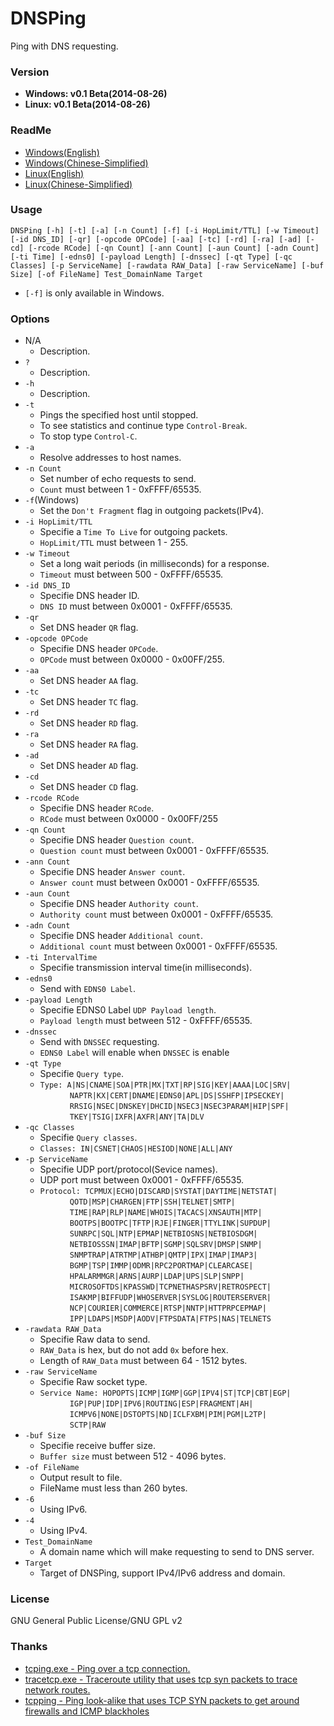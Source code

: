 ﻿DNSPing
=======
Ping with DNS requesting.

### Version
* **Windows: v0.1 Beta(2014-08-26)**
* **Linux: v0.1 Beta(2014-08-26)**

### ReadMe
* [Windows(English)](https://github.com/chengr28/DNSPing/wiki/ReadMe)
* [Windows(Chinese-Simplified)](https://github.com/chengr28/DNSPing/wiki/ReadMe#%E7%94%A8%E6%B3%95)
* [Linux(English)](https://github.com/chengr28/DNSPing/wiki/ReadMe_Linux)
* [Linux(Chinese-Simplified)](https://github.com/chengr28/DNSPing/wiki/ReadMe_Linux#%E7%94%A8%E6%B3%95)

### Usage
`DNSPing [-h] [-t] [-a] [-n Count] [-f] [-i HopLimit/TTL] [-w Timeout] [-id DNS_ID] [-qr] [-opcode OPCode] [-aa] [-tc] [-rd] [-ra] [-ad] [-cd] [-rcode RCode] [-qn Count] [-ann Count] [-aun Count] [-adn Count] [-ti Time] [-edns0] [-payload Length] [-dnssec] [-qt Type] [-qc Classes] [-p ServiceName] [-rawdata RAW_Data] [-raw ServiceName] [-buf Size] [-of FileName] Test_DomainName Target`<br />

* `[-f]` is only available in Windows.<br />

### Options
* N/A
    * Description.<br />
* `?`
    * Description.<br />
* `-h`
    * Description.<br />
* `-t`
    * Pings the specified host until stopped.<br />
    * To see statistics and continue type `Control-Break`.<br />
    * To stop type `Control-C`.<br />
* `-a`
    * Resolve addresses to host names.<br />
* `-n Count`
    * Set number of echo requests to send.<br />
    * `Count` must between 1 - 0xFFFF/65535.<br />
* `-f`(Windows)
    * Set the `Don't Fragment` flag in outgoing packets(IPv4).<br />
* `-i HopLimit/TTL`
    * Specifie a `Time To Live` for outgoing packets.<br />
    * `HopLimit/TTL` must between 1 - 255.<br />
* `-w Timeout`
    * Set a long wait periods (in milliseconds) for a response.<br />
    * `Timeout` must between 500 - 0xFFFF/65535.<br />
* `-id DNS_ID`
    * Specifie DNS header ID.<br />
    * `DNS ID` must between 0x0001 - 0xFFFF/65535.<br />
* `-qr`
    * Set DNS header `QR` flag.<br />
* `-opcode OPCode`
    * Specifie DNS header `OPCode`.<br />
    * `OPCode` must between 0x0000 - 0x00FF/255.<br />
* `-aa`
    * Set DNS header `AA` flag.<br />
* `-tc`
    * Set DNS header `TC` flag.<br />
* `-rd`
    * Set DNS header `RD` flag.<br />
* `-ra`
    * Set DNS header `RA` flag.<br />
* `-ad`
    * Set DNS header `AD` flag.<br />
* `-cd`
    * Set DNS header `CD` flag.<br />
* `-rcode RCode`
    * Specifie DNS header `RCode`.<br />
    * `RCode` must between 0x0000 - 0x00FF/255<br />
* `-qn Count`
    * Specifie DNS header `Question count`.<br />
    * `Question count` must between 0x0001 - 0xFFFF/65535.<br />
* `-ann Count`
    * Specifie DNS header `Answer count`.<br />
    * `Answer count` must between 0x0001 - 0xFFFF/65535.<br />
* `-aun Count`
    * Specifie DNS header `Authority count`.<br />
    * `Authority count` must between 0x0001 - 0xFFFF/65535.<br />
* `-adn Count`
    * Specifie DNS header `Additional count`.<br />
    * `Additional count` must between 0x0001 - 0xFFFF/65535.<br />
* `-ti IntervalTime`
    * Specifie transmission interval time(in milliseconds).<br />
* `-edns0`
    * Send with `EDNS0 Label`.<br />
* `-payload Length`
    * Specifie EDNS0 Label `UDP Payload length`.<br />
    * `Payload length` must between 512 - 0xFFFF/65535.<br />
* `-dnssec`
    * Send with `DNSSEC` requesting.<br />
    * `EDNS0 Label` will enable when `DNSSEC` is enable<br />
* `-qt Type`
    * Specifie `Query type`.<br />
    * `Type: A|NS|CNAME|SOA|PTR|MX|TXT|RP|SIG|KEY|AAAA|LOC|SRV|`<br />
    &nbsp;&nbsp;&nbsp;&nbsp;&nbsp;&nbsp;&nbsp;&nbsp;&nbsp;&nbsp;&nbsp;&nbsp;`NAPTR|KX|CERT|DNAME|EDNS0|APL|DS|SSHFP|IPSECKEY|`<br />
    &nbsp;&nbsp;&nbsp;&nbsp;&nbsp;&nbsp;&nbsp;&nbsp;&nbsp;&nbsp;&nbsp;&nbsp;`RRSIG|NSEC|DNSKEY|DHCID|NSEC3|NSEC3PARAM|HIP|SPF|`<br />
    &nbsp;&nbsp;&nbsp;&nbsp;&nbsp;&nbsp;&nbsp;&nbsp;&nbsp;&nbsp;&nbsp;&nbsp;`TKEY|TSIG|IXFR|AXFR|ANY|TA|DLV`<br />
* `-qc Classes`
    * Specifie `Query classes`.<br />
    * `Classes: IN|CSNET|CHAOS|HESIOD|NONE|ALL|ANY`<br />
* `-p ServiceName`
    * Specifie UDP port/protocol(Sevice names).<br />
    * UDP port must between 0x0001 - 0xFFFF/65535.<br />
    * `Protocol: TCPMUX|ECHO|DISCARD|SYSTAT|DAYTIME|NETSTAT|`<br />
	&nbsp;&nbsp;&nbsp;&nbsp;&nbsp;&nbsp;&nbsp;&nbsp;&nbsp;&nbsp;&nbsp;&nbsp;`QOTD|MSP|CHARGEN|FTP|SSH|TELNET|SMTP|`<br />
	&nbsp;&nbsp;&nbsp;&nbsp;&nbsp;&nbsp;&nbsp;&nbsp;&nbsp;&nbsp;&nbsp;&nbsp;`TIME|RAP|RLP|NAME|WHOIS|TACACS|XNSAUTH|MTP|`<br />
	&nbsp;&nbsp;&nbsp;&nbsp;&nbsp;&nbsp;&nbsp;&nbsp;&nbsp;&nbsp;&nbsp;&nbsp;`BOOTPS|BOOTPC|TFTP|RJE|FINGER|TTYLINK|SUPDUP|`<br />
	&nbsp;&nbsp;&nbsp;&nbsp;&nbsp;&nbsp;&nbsp;&nbsp;&nbsp;&nbsp;&nbsp;&nbsp;`SUNRPC|SQL|NTP|EPMAP|NETBIOSNS|NETBIOSDGM|`<br />
	&nbsp;&nbsp;&nbsp;&nbsp;&nbsp;&nbsp;&nbsp;&nbsp;&nbsp;&nbsp;&nbsp;&nbsp;`NETBIOSSSN|IMAP|BFTP|SGMP|SQLSRV|DMSP|SNMP|`<br />
	&nbsp;&nbsp;&nbsp;&nbsp;&nbsp;&nbsp;&nbsp;&nbsp;&nbsp;&nbsp;&nbsp;&nbsp;`SNMPTRAP|ATRTMP|ATHBP|QMTP|IPX|IMAP|IMAP3|`<br />
	&nbsp;&nbsp;&nbsp;&nbsp;&nbsp;&nbsp;&nbsp;&nbsp;&nbsp;&nbsp;&nbsp;&nbsp;`BGMP|TSP|IMMP|ODMR|RPC2PORTMAP|CLEARCASE|`<br />
	&nbsp;&nbsp;&nbsp;&nbsp;&nbsp;&nbsp;&nbsp;&nbsp;&nbsp;&nbsp;&nbsp;&nbsp;`HPALARMMGR|ARNS|AURP|LDAP|UPS|SLP|SNPP|`<br />
	&nbsp;&nbsp;&nbsp;&nbsp;&nbsp;&nbsp;&nbsp;&nbsp;&nbsp;&nbsp;&nbsp;&nbsp;`MICROSOFTDS|KPASSWD|TCPNETHASPSRV|RETROSPECT|`<br />
	&nbsp;&nbsp;&nbsp;&nbsp;&nbsp;&nbsp;&nbsp;&nbsp;&nbsp;&nbsp;&nbsp;&nbsp;`ISAKMP|BIFFUDP|WHOSERVER|SYSLOG|ROUTERSERVER|`<br />
	&nbsp;&nbsp;&nbsp;&nbsp;&nbsp;&nbsp;&nbsp;&nbsp;&nbsp;&nbsp;&nbsp;&nbsp;`NCP|COURIER|COMMERCE|RTSP|NNTP|HTTPRPCEPMAP|`<br />
	&nbsp;&nbsp;&nbsp;&nbsp;&nbsp;&nbsp;&nbsp;&nbsp;&nbsp;&nbsp;&nbsp;&nbsp;`IPP|LDAPS|MSDP|AODV|FTPSDATA|FTPS|NAS|TELNETS`<br />
* `-rawdata RAW_Data`
    * Specifie Raw data to send.<br />
    * `RAW_Data` is hex, but do not add `0x` before hex.<br />
    * Length of `RAW_Data` must between 64 - 1512 bytes.<br />
* `-raw ServiceName`
    * Specifie Raw socket type.<br />
    * `Service Name: HOPOPTS|ICMP|IGMP|GGP|IPV4|ST|TCP|CBT|EGP|`<br />
	&nbsp;&nbsp;&nbsp;&nbsp;&nbsp;&nbsp;&nbsp;&nbsp;&nbsp;&nbsp;&nbsp;&nbsp;`IGP|PUP|IDP|IPV6|ROUTING|ESP|FRAGMENT|AH|`<br />
	&nbsp;&nbsp;&nbsp;&nbsp;&nbsp;&nbsp;&nbsp;&nbsp;&nbsp;&nbsp;&nbsp;&nbsp;`ICMPV6|NONE|DSTOPTS|ND|ICLFXBM|PIM|PGM|L2TP|`<br />
	&nbsp;&nbsp;&nbsp;&nbsp;&nbsp;&nbsp;&nbsp;&nbsp;&nbsp;&nbsp;&nbsp;&nbsp;`SCTP|RAW`<br />
* `-buf Size`
    * Specifie receive buffer size.<br />
    * `Buffer size` must between 512 - 4096 bytes.<br />
* `-of FileName`
    * Output result to file.<br />
    * FileName must less than 260 bytes.<br />
* `-6`
    * Using IPv6.<br />
* `-4`
    * Using IPv4.<br />
* `Test_DomainName`
    * A domain name which will make requesting to send to DNS server.<br />
* `Target`
    * Target of DNSPing, support IPv4/IPv6 address and domain.<br />

### License
GNU General Public License/GNU GPL v2

### Thanks
* [tcping.exe - Ping over a tcp connection.](http://www.elifulkerson.com/projects/tcping.php)
* [tracetcp.exe - Traceroute utility that uses tcp syn packets to trace network routes.](https://simulatedsimian.github.io/tracetcp.html)
* [tcpping - Ping look-alike that uses TCP SYN packets to get around firewalls and ICMP blackholes](https://github.com/jwyllie83/tcpping)
